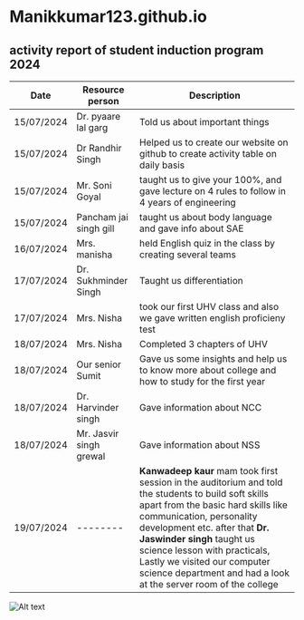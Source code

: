 # Manikkumar123.github.io
## activity report of student induction program 2024

| Date | Resource person | Description |
| ----------- | ----------- | ----------- |
| 15/07/2024 | Dr. pyaare lal garg | Told us about important things |
| 15/07/2024 | Dr Randhir Singh | Helped us to create our website on github to create activity table on daily basis |
| 15/07/2024 | Mr. Soni Goyal | taught us to give your 100%, and gave lecture on 4 rules to follow in 4 years of engineering |
| 15/07/2024 | Pancham jai singh gill | taught us about body language and gave info about SAE |
| 16/07/2024 | Mrs. manisha | held English quiz in the class by creating several teams |
| 17/07/2024 | Dr. Sukhminder Singh | Taught us differentiation |
| 17/07/2024 | Mrs. Nisha | took our first UHV class and also we gave written english proficieny test |
| 18/07/2024 | Mrs. Nisha | Completed 3 chapters of UHV |
| 18/07/2024 | Our senior Sumit | Gave us some insights and help us to know more about college and how to study for the first year |
| 18/07/2024 | Dr. Harvinder singh | Gave information about NCC |
| 18/07/2024 | Mr. Jasvir singh grewal | Gave information about NSS |
| 19/07/2024 | -------- | **Kanwadeep kaur** mam took first session in the auditorium and told the students to build soft skills apart from the basic hard skills like communication, personality development etc. after that **Dr. Jaswinder singh** taught us science lesson with practicals, Lastly we visited our computer science department and had a look at the server room of the college |
<img title="a title" alt="Alt text" src="C:\Users\hp\Downloads">
